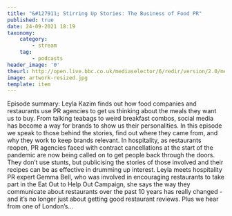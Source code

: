 ```yaml
---
title: "&#127911; Stirring Up Stories: The Business of Food PR"
published: true
date: 24-09-2021 18:19
taxonomy:
    category:
        - stream
    tag:
        - podcasts
header_image: '0'
theurl: http://open.live.bbc.co.uk/mediaselector/6/redir/version/2.0/mediaset/audio-nondrm-download/proto/http/vpid/p09twly6.mp3
image: artwork-resized.jpg
template: item
--- 
```

Episode summary: Leyla Kazim finds out how food companies and restaurants use PR agencies to get us thinking about the meals they want us to buy. From talking teabags to weird breakfast combos, social media has become a way for brands to show us their personalities. In this episode we speak to those behind the stories, find out where they came from, and why they work to keep brands relevant. In hospitality, as restaurants reopen, PR agencies faced with contract cancellations at the start of the pandemic are now being called on to get people back through the doors. They don’t use stunts, but publicising the stories of those involved and their recipes can be as effective in drumming up interest. Leyla meets hospitality PR expert Gemma Bell, who was involved in encouraging restaurants to take part in the Eat Out to Help Out Campaign, she says the way they communicate about restaurants over the past 10 years has really changed - and it’s no longer just about getting good restaurant reviews. Plus we hear from one of London’s…

